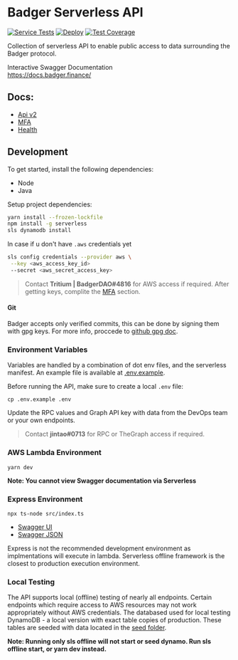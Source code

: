 # Badger Serverless API

[![Service Tests](https://github.com/Badger-Finance/badger-api/actions/workflows/test.yml/badge.svg)](https://github.com/Badger-Finance/badger-api/actions/workflows/test.yml)
[![Deploy](https://github.com/Badger-Finance/badger-api/actions/workflows/deploy.yml/badge.svg)](https://github.com/Badger-Finance/badger-api/actions/workflows/deploy.yml)
[![Test Coverage](https://github.com/Badger-Finance/badger-api/actions/workflows/coverage.yml/badge.svg)](https://github.com/Badger-Finance/badger-api/actions/workflows/coverage.yml)

Collection of serverless API to enable public access to data surrounding the Badger protocol.

Interactive Swagger Documentation  
https://docs.badger.finance/

## Docs:

- [Api v2](./docs/api-v2.md)
- [MFA](./docs/mfa.md)
- [Health](./docs/health.md)

## Development

To get started, install the following dependencies:

- Node
- Java

Setup project dependencies:

```bash
yarn install --frozen-lockfile
npm install -g serverless
sls dynamodb install
```

In case if u don't have `.aws` credentials yet

```sh
sls config credentials --provider aws \
 --key <aws_access_key_id>
 --secret <aws_secret_access_key>
```

> Contact **Tritium | BadgerDAO#4816** for AWS access if required.
> After getting keys, complite the [MFA](./docs/mfa.md) section.

#### Git

Badger accepts only verified commits, this can be done by signing
them with gpg keys. For more info, proccede to
[github gpg doc](https://docs.github.com/en/authentication/managing-commit-signature-verification/generating-a-new-gpg-key).

### Environment Variables

Variables are handled by a combination of dot env files, and the serverless manifest.
An example file is available at [.env.example](./.env.example).

Before running the API, make sure to create a local `.env` file:

```
cp .env.example .env
```

Update the RPC values and Graph API key with data from the DevOps team or your own endpoints.

> Contact **jintao#0713** for RPC or TheGraph access if required.

### AWS Lambda Environment

```
yarn dev
```

**Note: You cannot view Swagger documentation via Serverless**

### Express Environment

```
npx ts-node src/index.ts
```

- [Swagger UI](http://localhost:8080/docs)
- [Swagger JSON](http://localhost:8080/docs/swagger.json)

Express is not the recommended development environment as implmentations will execute in lambda.
Serverless offline framework is the closest to production execution environment.

### Local Testing

The API supports local (offline) testing of nearly all endpoints.
Certain endpoints which require access to AWS resources may not work appropriately without AWS credentials.
The databased used for local testing DynamoDB - a local version with exact table copies of production.
These tables are seeded with data located in the [seed folder](./seed).

**Note: Running only sls offline will not start or seed dynamo. Run sls offline start, or yarn dev instead.**
